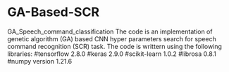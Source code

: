 # GA-Based-SCR
GA_Speech_command_classification
The code is an implementation of genetic algorithm (GA) based CNN hyper parameters search for speech command recognition (SCR) task.
The code is writtern using the following libraries:
#tensorflow 2.8.0
#keras 2.9.0
#scikit-learn 1.0.2
#librosa 0.8.1
#numpy version 1.21.6
